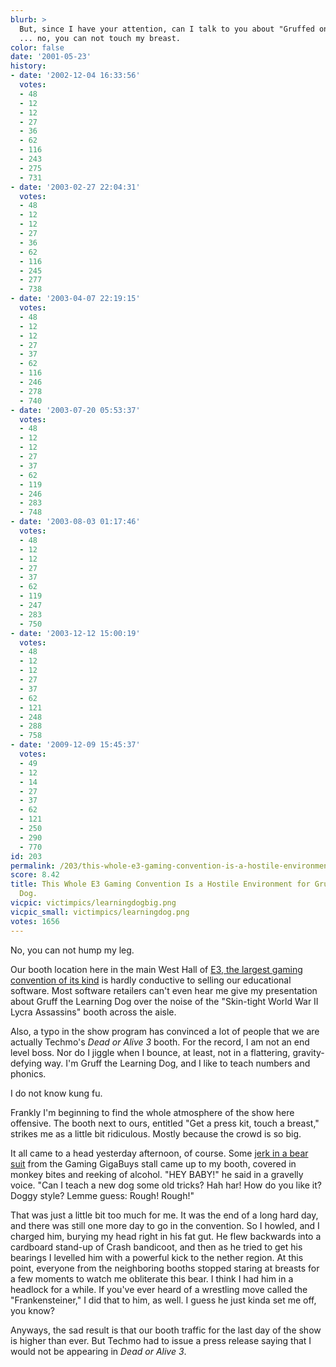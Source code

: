 ```yaml
---
blurb: >
  But, since I have your attention, can I talk to you about "Gruffed on Phonics?"
  ... no, you can not touch my breast.
color: false
date: '2001-05-23'
history:
- date: '2002-12-04 16:33:56'
  votes:
  - 48
  - 12
  - 12
  - 27
  - 36
  - 62
  - 116
  - 243
  - 275
  - 731
- date: '2003-02-27 22:04:31'
  votes:
  - 48
  - 12
  - 12
  - 27
  - 36
  - 62
  - 116
  - 245
  - 277
  - 738
- date: '2003-04-07 22:19:15'
  votes:
  - 48
  - 12
  - 12
  - 27
  - 37
  - 62
  - 116
  - 246
  - 278
  - 740
- date: '2003-07-20 05:53:37'
  votes:
  - 48
  - 12
  - 12
  - 27
  - 37
  - 62
  - 119
  - 246
  - 283
  - 748
- date: '2003-08-03 01:17:46'
  votes:
  - 48
  - 12
  - 12
  - 27
  - 37
  - 62
  - 119
  - 247
  - 283
  - 750
- date: '2003-12-12 15:00:19'
  votes:
  - 48
  - 12
  - 12
  - 27
  - 37
  - 62
  - 121
  - 248
  - 288
  - 758
- date: '2009-12-09 15:45:37'
  votes:
  - 49
  - 12
  - 14
  - 27
  - 37
  - 62
  - 121
  - 250
  - 290
  - 770
id: 203
permalink: /203/this-whole-e3-gaming-convention-is-a-hostile-environment-for-gruff-the-learning-dog/
score: 8.42
title: This Whole E3 Gaming Convention Is a Hostile Environment for Gruff the Learning
  Dog.
vicpic: victimpics/learningdogbig.png
vicpic_small: victimpics/learningdog.png
votes: 1656
---
```


No, you can not hump my leg.

Our booth location here in the main West Hall of [E3, the largest gaming
convention of its
kind](https://web.archive.org/web/20010523000000/http://www.gamespy.com/e3)
is hardly conductive to selling our educational software. Most software
retailers can't even hear me give my presentation about Gruff the
Learning Dog over the noise of the "Skin-tight World War II Lycra
Assassins" booth across the aisle.

Also, a typo in the show program has convinced a lot of people that we
are actually Techmo's *Dead or Alive 3* booth. For the record, I am not
an end level boss. Nor do I jiggle when I bounce, at least, not in a
flattering, gravity-defying way. I'm Gruff the Learning Dog, and I like
to teach numbers and phonics.

I do not know kung fu.

Frankly I'm beginning to find the whole atmosphere of the show here
offensive. The booth next to ours, entitled "Get a press kit, touch a
breast," strikes me as a little bit ridiculous. Mostly because the crowd
is so big.

It all came to a head yesterday afternoon, of course. Some [jerk in a
bear suit](@/victim/171.md) from the Gaming GigaBuys stall came up to
my booth, covered in monkey bites and reeking of alcohol. "HEY BABY!" he
said in a gravelly voice. "Can I teach a new dog some old tricks? Hah
har! How do you like it? Doggy style? Lemme guess: Rough! Rough!"

That was just a little bit too much for me. It was the end of a long
hard day, and there was still one more day to go in the convention. So I
howled, and I charged him, burying my head right in his fat gut. He flew
backwards into a cardboard stand-up of Crash bandicoot, and then as he
tried to get his bearings I levelled him with a powerful kick to the
nether region. At this point, everyone from the neighboring booths
stopped staring at breasts for a few moments to watch me obliterate this
bear. I think I had him in a headlock for a while. If you've ever heard
of a wrestling move called the "Frankensteiner," I did that to him, as
well. I guess he just kinda set me off, you know?

Anyways, the sad result is that our booth traffic for the last day of
the show is higher than ever. But Techmo had to issue a press release
saying that I would not be appearing in *Dead or Alive 3*.